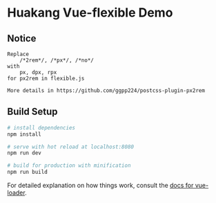 # Huakang Vue-flexible Demo

## Notice

    Replace
        /*2rem*/, /*px*/, /*no*/
    with
        px, dpx, rpx
    for px2rem in flexible.js

    More details in https://github.com/ggpp224/postcss-plugin-px2rem

## Build Setup

``` bash
# install dependencies
npm install

# serve with hot reload at localhost:8080
npm run dev

# build for production with minification
npm run build
```

For detailed explanation on how things work, consult the [docs for vue-loader](http://vuejs.github.io/vue-loader).
